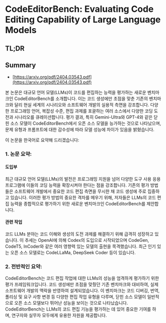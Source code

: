 # CodeEditorBench: Evaluating Code Editing Capability of Large Language Models
## TL;DR
## Summary
- [https://arxiv.org/pdf/2404.03543.pdf](https://arxiv.org/pdf/2404.03543.pdf)

본 논문은 대규모 언어 모델(LLMs)이 코드를 편집하는 능력을 평가하는 새로운 벤치마크인 CodeEditorBench를 소개합니다. 이는 코드 생성에만 초점을 맞춘 기존의 벤치마크와 달리 현실 세계의 시나리오와 소프트웨어 개발의 실용적 측면을 강조합니다. 다양한 프로그래밍 언어, 복잡성 수준, 편집 과제를 포괄하는 여러 소스에서 다양한 코딩 도전과 시나리오를 큐레이션합니다. 평가 결과, 특히 Gemini-Ultra와 GPT-4와 같은 닫힌 소스 모델이 CodeEditorBench에서 오픈 소스 모델을 능가하는 것으로 나타났으며, 문제 유형과 프롬프트에 대한 감수성에 따라 모델 성능에 차이가 있음을 밝혔습니다.

이 논문을 한국어로 요약해 드리겠습니다:

### 1. 논문 요약:
#### 도입부
최근 대규모 언어 모델(LLMs)의 발전은 프로그래밍 지원을 넘어 다양한 도구 사용 응용 프로그램에 이들의 코딩 능력을 확장시켜야 한다는 점을 강조합니다. 기존의 평가 방법들은 소프트웨어 개발에서 중요한 코드 편집 측면을 무시한 채 코드 생성에 주로 집중하고 있습니다. 이러한 평가 방법의 중요한 격차를 메우기 위해, 저자들은 LLMs의 코드 편집 능력을 종합적으로 평가하기 위한 새로운 벤치마크인 CodeEditorBench를 제안합니다.

#### 관련 작업
코드 LLMs 분야는 코드 이해와 생성의 도전 과제를 해결하기 위해 급격히 성장하고 있습니다. 이 추세는 OpenAI에 의해 Codex의 도입으로 시작되었으며 CodeGen, CodeT5, InCoder와 같은 여러 영향력 있는 모델의 출현을 목격했습니다. 최근 인기 있는 오픈 소스 모델로는 CodeLLaMa, DeepSeek Coder 등이 있습니다.

### 2. 전반적인 요약:
CodeEditorBench는 코드 편집 작업에 대한 LLMs의 성능을 엄격하게 평가하기 위한 평가 프레임워크입니다. 코드 생성에만 초점을 맞췄던 기존 벤치마크와 대비하여, 실제 소프트웨어 개발의 맥락을 반영하여 설계되었습니다. 이 벤치마크는 코드 디버깅, 번역, 폴리싱 및 요구 사항 변경 등 다양한 편집 작업 유형을 다루며, 닫힌 소스 모델이 일반적으로 오픈 소스 모델보다 뛰어난 성능을 보이는 것으로 나타났습니다. CodeEditorBench는 LLMs의 코드 편집 기능을 평가하는 데 있어 중요한 기여를 하며, 연구자와 실무자 모두에게 유용한 자원을 제공합니다.